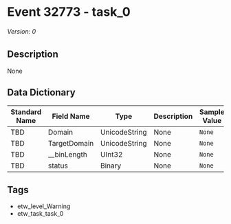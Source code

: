 # Event 32773 - task_0
###### Version: 0

## Description
None

## Data Dictionary
|Standard Name|Field Name|Type|Description|Sample Value|
|---|---|---|---|---|
|TBD|Domain|UnicodeString|None|`None`|
|TBD|TargetDomain|UnicodeString|None|`None`|
|TBD|__binLength|UInt32|None|`None`|
|TBD|status|Binary|None|`None`|

## Tags
* etw_level_Warning
* etw_task_task_0
